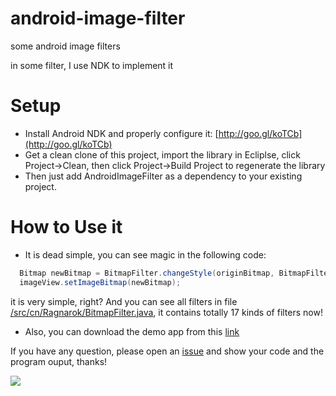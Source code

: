 android-image-filter
====================

some android image filters

in some filter, I use NDK to implement it

# Setup

- Install Android NDK and properly configure it: [http://goo.gl/koTCb](http://goo.gl/koTCb)
- Get a clean clone of this project, import the library in Ecliplse, click Project->Clean, then click Project->Build Project
to regenerate the library
- Then just add AndroidImageFilter as a dependency to your existing project.

# How to Use it

- It is dead simple, you can see magic in the following code:

```Java
  Bitmap newBitmap = BitmapFilter.changeStyle(originBitmap, BitmapFilter.BLUR_STYLE);
  imageView.setImageBitmap(newBitmap);
```

it is very simple, right? And you can see all filters in file [/src/cn/Ragnarok/BitmapFilter.java][3], it contains totally
17 kinds of filters now!

- Also, you can download the demo app from this [link][1]


If you have any question, please open an [issue][4] and show your code and the program ouput, thanks!

 ![][2]

[1]: https://s.yunio.com/6bE4ny
[2]: http://i46.tinypic.com/263hff8.jpg
[3]: https://github.com/ragnraok/android-image-filter/blob/master/src/cn/Ragnarok/BitmapFilter.java
[4]: https://github.com/ragnraok/android-image-filter/issues?state=open

